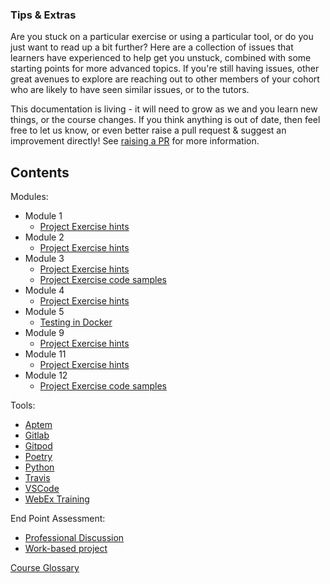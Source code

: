 ### Tips & Extras

Are you stuck on a particular exercise or using a particular tool, or do you just want to read up a bit further? Here are a collection of issues that learners have experienced to help get you unstuck, combined with some starting points for more advanced topics. If you're still having issues, other great avenues to explore are reaching out to other members of your cohort who are likely to have seen similar issues, or to the tutors.

This documentation is living - it will need to grow as we and you learn new things, or the course changes. If you think anything is out of date, then feel free to let us know, or even better raise a pull request & suggest an improvement directly! See [raising a PR](raising_a_pr.md) for more information.

## Contents

Modules:
* Module 1
  * [Project Exercise hints](Modules/Module_1/Project_Exercise/hints.md)
* Module 2
  * [Project Exercise hints](Modules/Module_2/Project_Exercise/hints.md)
* Module 3
  * [Project Exercise hints](Modules/Module_3/Project_Exercise/hints.md)
  * [Project Exercise code samples](Modules/Module_3/Project_Exercise/code_samples.md)
* Module 4
  * [Project Exercise hints](Modules/Module_4/Project_Exercise/hints.md)
* Module 5
  * [Testing in Docker](Modules/Module_5/Project_Exercise/testing_in_docker.md)
* Module 9
  * [Project Exercise hints](Modules/Module_9/Project_Exercise/hints.md)
* Module 11
  * [Project Exercise hints](Modules/Module_11/Project_Exercise/hints.md)
* Module 12
  * [Project Exercise code samples](Modules/Module_12/Project_Exercise/code_samples.md)

Tools:
* [Aptem](Tools/aptem.md)
* [Gitlab](Tools/gitlab.md)
* [Gitpod](Tools/gitpod.md)
* [Poetry](Tools/poetry.md)
* [Python](Tools/python.md)
* [Travis](Tools/travis.md)
* [VSCode](Tools/VSCode.md)
* [WebEx Training](Tools/webex.md)

End Point Assessment:
* [Professional Discussion](EPA/professional_discussion.md)
* [Work-based project](EPA/project.md)

[Course Glossary](glossary.md)
